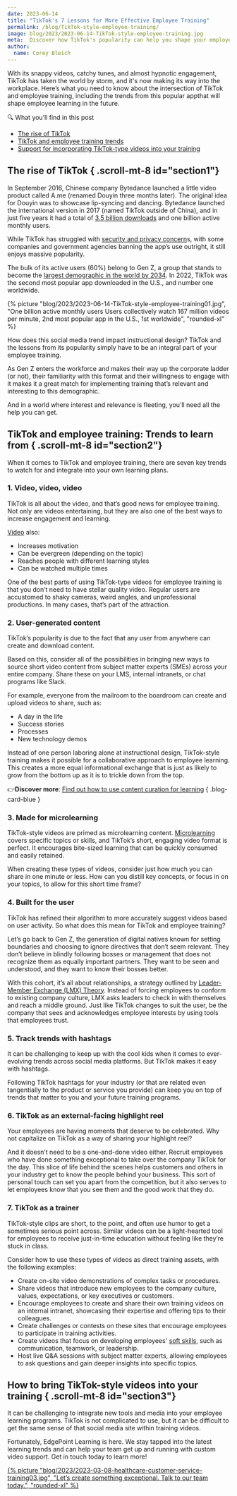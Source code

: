 ```yaml
---
date: 2023-06-14
title: "TikTok's 7 Lessons for More Effective Employee Training"
permalink: /blog/TikTok-style-employee-training/
image: blog/2023/2023-06-14-TikTok-style-employee-training.jpg
meta:  Discover how TikTok's popularity can help you shape your employee training for the better. Get up to speed with emerging trends in TikTok-style learning.
author:
  name: Corey Bleich
---
```


With its snappy videos, catchy tunes, and almost hypnotic engagement, TikTok has taken the world by storm, and it's now making its way into the workplace. Here’s what you need to know about the intersection of TikTok and employee training, including the trends from this popular appthat will shape employee learning in the future. 


<div class="rounded-lg p-4 not-prose font-sans border-b-4 bg-slate-200 border-b-slate-400 ">
  <p class="font-extrabold uppercase text-lg mb-1 text-slate-600 ">🔍 What you’ll find in this post</p>
  <ul class="list-disc list-inside">
    <li><a href="#section1" class="underline font-semibold hover:text-blue-700">The rise of TikTok</a></li>
    <li><a href="#section2" class="underline font-semibold hover:text-blue-700">TikTok and employee training trends</a></li>
    <li><a href="#section3" class="underline font-semibold hover:text-blue-700">Support for incorporating TikTok-type videos into your training</a></li>
  </ul>
</div>

## The rise of TikTok { .scroll-mt-8 id="section1"}

In September 2016, Chinese company Bytedance launched a little video product called A.me (renamed Douyin three months later). The original idea for Douyin was to showcase lip-syncing and dancing. Bytedance launched the international version in 2017 (named TikTok outside of China), and in just five years it had a total of [3.5 billion downloads](https://influencermarketinghub.com/tiktok-stats/) and one billion active monthly users. 

While TikTok has struggled with [security and privacy concern](https://www.nytimes.com/2023/03/21/us/politics/biden-tiktok-challenges.html)s, with some companies and government agencies banning the app’s use outright, it still enjoys massive popularity.  

The bulk of its active users (60%) belong to Gen Z, a group that stands to become the [largest demographic in the world by 2034](https://www.morganstanley.com/ideas/millennial-gen-z-economy). In 2022, TikTok was the second most popular app downloaded in the U.S., and number one worldwide.



{% picture "blog/2023/2023-06-14-TikTok-style-employee-training01.jpg", "One billion active monthly users 
Users collectively watch 167 million videos per minute, 2nd most popular app in the U.S., 1st worldwide", "rounded-xl" %}



How does this social media trend impact instructional design? TikTok and the lessons from its popularity simply have to be an integral part of your employee training. 

As Gen Z enters the workforce and makes their way up the corporate ladder (or not), their familiarity with this format and their willingness to engage with it makes it a great match for implementing training that’s relevant and interesting to this demographic. 

And in a world where interest and relevance is fleeting, you’ll need all the help you can get.

## TikTok and employee training: Trends to learn from { .scroll-mt-8 id="section2"}

When it comes to TikTok and employee training, there are seven key trends to watch for and integrate into your own learning plans. 

### 1. Video, video, video 

TikTok is all about the video, and that’s good news for employee training. Not only are videos entertaining, but they are also one of the best ways to increase engagement and learning.  

[Video](https://givingcompass.org/article/the-importance-of-videos-for-teaching-and-learning) also:

* Increases motivation
* Can be evergreen (depending on the topic)
* Reaches people with different learning styles
* Can be watched multiple times

One of the best parts of using TikTok-type videos for employee training is that you don’t need to have stellar quality video. Regular users are accustomed to shaky cameras, weird angles, and unprofessional productions. In many cases, that’s part of the attraction. 

### 2. User-generated content 

TikTok’s popularity is due to the fact that any user from anywhere can create and download content. 

Based on this, consider all of the possibilities in bringing new ways to source short video content from subject matter experts (SMEs) across your entire company. Share these on your LMS, internal intranets, or chat programs like Slack.

For example, everyone from the mailroom to the boardroom can create and upload videos to share, such as: 

* A day in the life 
* Success stories
* Processes
* New technology demos

Instead of one person laboring alone at instructional design, TikTok-style training makes it possible for a collaborative approach to employee learning. This creates a more equal informational exchange that is just as likely to grow from the bottom up as it is to trickle down from the top.

👉**Discover more**: [Find out how to use content curation for learning](/blog/content-curation-for-learning/)
 { .blog-card-blue }

### 3. Made for microlearning 

TikTok-style videos are primed as microlearning content. [Microlearning](h/blog/types-of-microlearning/) covers specific topics or skills, and TikTok’s short, engaging video format is perfect. It encourages bite-sized learning that can be quickly consumed and easily retained.

When creating these types of videos, consider just how much you can share in one minute or less. How can you distill key concepts, or focus in on your topics, to allow for this short time frame? 

### 4. Built for the user 

TikTok has refined their algorithm to more accurately suggest videos based on user activity. So what does this mean for TikTok and employee training?

Let’s go back to Gen Z, the generation of digital natives known for setting boundaries and choosing to ignore directives that don’t seem relevant. They don’t believe in blindly following bosses or management that does not recognize them as equally important partners. They want to be seen and understood, and they want to know their bosses better. 

With this cohort, it’s all about relationships, a strategy outlined by [Leader-Member Exchange (LMX) Theory](https://www.mindtools.com/amtuftp/the-leader-member-exchange-theory). Instead of forcing employees to conform to existing company culture, LMX asks leaders to check in with themselves and reach a middle ground. Just like TikTok changes to suit the user, be the company that sees and acknowledges employee interests by using tools that employees trust. 

### 5. Track trends with hashtags

It can be challenging to keep up with the cool kids when it comes to ever-evolving trends across social media platforms. But TikTok makes it easy with hashtags. 

Following TikTok hashtags for your industry (or that are related even tangentially to the product or service you provide) can keep you on top of trends that matter to you and your future training programs. 

### 6. TikTok as an external-facing highlight reel
Your employees are having moments that deserve to be celebrated. Why not capitalize on TikTok as a way of sharing your highlight reel? 

And it doesn’t need to be a one-and-done video either. Recruit employees who have done something exceptional to take over the company TikTok for the day. This slice of life behind the scenes helps customers and others in your industry get to know the people behind your business. This sort of personal touch can set you apart from the competition, but it also serves to let employees know that you see them and the good work that they do.

### 7. TikTok as a trainer

TikTok-style clips are short, to the point, and often use humor to get a sometimes serious point across. Similar videos can be a light-hearted tool for employees to receive just-in-time education without feeling like they’re stuck in class.

Consider how to use these types of videos as direct training assets, with the following examples: 

* Create on-site video demonstrations of complex tasks or procedures.
* Share videos that introduce new employees to the company culture, values, expectations, or key executives or customers. 
* Encourage employees to create and share their own training videos on an internal intranet, showcasing their expertise and offering tips to their colleagues. 
* Create challenges or contests on these sites that encourage employees to participate in training activities.
* Create videos that focus on developing employees' [soft skills](/blog/hard-skills-vs-soft-skills/), such as communication, teamwork, or leadership.
* Host live Q&A sessions with subject matter experts, allowing employees to ask questions and gain deeper insights into specific topics. 

## How to bring TikTok-style videos into your training { .scroll-mt-8 id="section3"}

It can be challenging to integrate new tools and media into your employee learning programs. TikTok is not complicated to use, but it can be difficult to get the same sense of that social media site within training videos. 

Fortunately, EdgePoint Learning is here. We stay tapped into the latest learning trends and can help your team get up and running with custom video support. Get in touch today to learn more!


[{% picture "blog/2023/2023-03-08-healthcare-customer-service-training03.jpg", "Let’s create something exceptional. Talk to our team today.", "rounded-xl" %}](/form/demo/)
